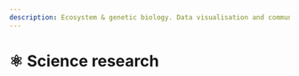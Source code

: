 ```yaml
---
description: Ecosystem & genetic biology. Data visualisation and communication.
---
```


# ⚛️ Science research

